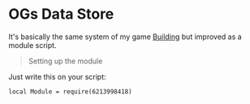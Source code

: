 # OGs Data Store

It's basically the same system of my game [Building](https://roblox.com/games/6014589059/NUKE-Building) but improved as a module script.

> Setting up the module

Just write this on your script:

```local Module = require(6213998418)```

